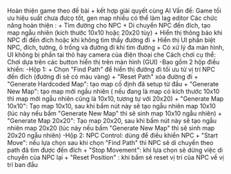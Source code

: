 Hoàn thiện game theo đề bài + kết hợp giải quyết cùng AI
Vấn đề: Game tối ưu hiệu suất chưa đưcọ tốt, gen map nhiều có thể làm lag editor
Các chức năng hoàn thiện : + Tìm đường cho NPC
                           + Di chuyển NPC đến đích, tạo map ngẫu nhiên (kích thước 10x10 hoặc 20x20 tùy)
                           + Hiển thị thông báo khi NPC đi đến đích hoặc khi không tìm thấy đường đi
                           + Hiển thị UI phần biệt NPC, đích, tường, ô trống và đường đi khi tìm đường
                           + Có xử lý đa màn hình, UI không bị phần tai thỏ hay camera của điện thoại che
Cách chơi cụ thể: Chơi dựa trên các button hiển thị trên màn hình (GUI)
-Bao gồm 2 hộp điều khiển:
-Hộp 1: + Chọn "Find Path" để hiển thị đường đi tối ưu từ vị trí NPC đến đích (đường đi sẽ có màu vàng)
        + "Reset Path" xóa đường đi
        + "Generate Hardcoded Map": tạo map cố định đã setup từ đầu
        + "Generate New Map": tạo map mới ngầu nhiên ( nếu đang là map có kích thước 10x10 thì map mới ngẫu nhiên cũng là 10x10, tương tự với 20x20)
        + "Generate Map 10x10": Tạo map 10x10, sau khi bấm nút này sẽ tạo ngẫu nhiên map 10x10 (lúc này nếu bấm "Generate New Map" thì sẽ sinh map 10x10 ngẫu nhiên)
        + "Generate Map 20x20": Tạo map 20x20, sau khi bấm nút này sẽ tạo ngẫu nhiên map 20x20 (lúc này nếu bấm "Generate New Map" thì sẽ sinh map 20x20 ngẫu nhiên)
-Hộp 2: NPC Control: dùng để điều khiển NPC
       + "Start Move": nếu lựa chọn sau khi chọn "Find Path" thì NPC sẽ di chuyển theo path đã tìm được đến đích
       + "Stop Movement": khi lựa chọn sẽ dừng việc di chuyển của NPC lại
       + "Reset Position" : khi bấm sẽ reset vị trí của NPC về vị trí ban đầu
        

